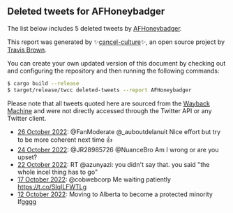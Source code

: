 ## Deleted tweets for AFHoneybadger

The list below includes 5 deleted tweets by
[AFHoneybadger](https://twitter.com/AFHoneybadger).



This report was generated by ✨[cancel-culture](https://github.com/travisbrown/cancel-culture)✨,
an open source project by [Travis Brown](https://twitter.com/travisbrown).

You can create your own updated version of this document by checking out and configuring the
repository and then running the following commands:

```bash
$ cargo build --release
$ target/release/twcc deleted-tweets --report AFHoneybadger
```

Please note that all tweets quoted here are sourced from the
[Wayback Machine](https://web.archive.org) and were not directly accessed through the Twitter API or
any Twitter client.

* [26 October 2022](https://web.archive.org/web/20221026224615/https://twitter.com/AFHoneyBadger/status/1585402456573612032): @FanModerate @_auboutdelanuit Nice effort but try to be more coherent next time 👍 <!--1585402456573612032-->
* [24 October 2022](https://web.archive.org/web/20221024023750/https://twitter.com/AFHoneyBadger/status/1584373572860272641): @JR28985726 @NuanceBro Am I wrong or are you upset? <!--1584373572860272641-->
* [22 October 2022](https://web.archive.org/web/20221022233251/https://twitter.com/AFHoneyBadger/status/1583964632393617408): RT @azunyazi: you didn't say that. you said "the whole incel thing has to go" <!--1583964632393617408-->
* [17 October 2022](https://web.archive.org/web/20221017005321/https://twitter.com/AFHoneyBadger/status/1581810563696717824): @cobwebcorp Me waiting patiently https://t.co/SlqILFWTLg <!--1581810563696717824-->
* [12 October 2022](https://web.archive.org/web/20221012034155/https://twitter.com/AFHoneyBadger/status/1580041045559345152): Moving to Alberta to become a protected minority lfgggg <!--1580041045559345152-->
